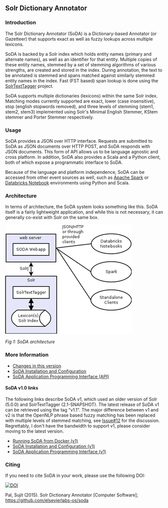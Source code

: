 ## Solr Dictionary Annotator

### Introduction

The Solr Dictionary Annotator (SoDA) is a Dictionary-based Annotator (or Gazetteer) that supports exact as well as fuzzy lookups across multiple lexicons.

SoDA is backed by a Solr index which holds entity names (primary and alternate names), as well as an identifier for that entity. Multiple copies of these entity names, stemmed by a set of stemming algorithms of various strengths, are created and stored in the index. During annotation, the text to be annotated is stemmed and spans matched against similarly stemmed entity names in the index. Fast (FST based) span lookup is done using the [SolrTextTagger](https://github.com/OpenSextant/SolrTextTagger) project.

SoDA supports multiple dictionaries (lexicons) within the same Solr index. Matching modes currently supported are exact, lower (case insensitive), stop (english stopwords removed), and three levels of stemming (stem1, stem2, stem3) implemented using Solr's Minimal English Stemmer, KStem stemmer and Porter Stemmer respectively.

### Usage

SoDA provides a JSON over HTTP interface. Requests are submitted to SoDA as JSON documents over HTTP POST, and SoDA responds with JSON documents. This form of API allows us to be language agnostic and cross platform. In addition, SoDA also provides a Scala and a Python client, both of which expose a programmatic interface to SoDA.

Because of the language and platform independence, SoDA can be accessed from other event sources as well, such as [Apache Spark](https://spark.apache.org/) or [Databricks Notebook](https://databricks.com/product/databricks-cloud) environments using Python and Scala.

### Architecture

In terms of architecture, the SoDA system looks something like this. SoDA itself is a fairly lightweight application, and while this is not necessary, it can generally co-exist with Solr on the same box.

![Architecture](docs/architecture.png)

_Fig 1: SoDA architecture_

### More Information

* [Changes in this version](changelog-v2.md)
* [SoDA Installation and Configuration](docs/installation.md)
* [SoDA Application Programming Interface (API)](docs/api.md) 

#### SoDA v1.0 links

The following links describe SoDA v1, which used an older version of Solr (5.0.0) and SolrTextTagger (2.1-SNAPSHOT). The latest release of SoDA v1 can be retrieved using the tag "v1.1". The major difference between v1 and v2 is that the OpenNLP phrase based fuzzy matching has been replaced with multiple levels of stemmed matching, see [Issue#12](https://github.com/elsevierlabs-os/soda/issues/12) for the discussion. Regrettably, I don't have the bandwidth to support v1, please consider moving to the latest version.

* [Running SoDA from Docker (v1)](docs/docker-setup-v1.md)
* [SoDA Installation and Configuration (v1)](docs/installation-v1.md)
* [SoDA Application Programming Interface (v1)](docs/api-v1.md) 

### Citing

If you need to cite SoDA in your work, please use the following DOI:

[![DOI](https://zenodo.org/badge/21245/elsevierlabs-os/soda.svg)](https://zenodo.org/badge/latestdoi/21245/elsevierlabs-os/soda) 

Pal, Sujit (2015). Solr Dictionary Annotator [Computer Software]; https://github.com/elsevierlabs-os/soda


